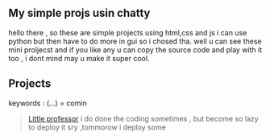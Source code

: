## My simple projs usin chatty 
hello there , so these are simple projects using html,css and js 
i can use python but then have to do more in gui so i chosed tha.
well u can see these mini proljecst and if you like any u can copy the source code and play with it too  , i dont mind may u make it super cool.
## Projects 
keywords : (...) = comin
> [Little professor](https://simple-fun-projs.vercel.app/)
i do done the coding sometimes , but become so lazy to deploy it sry ,tommorow i deploy some 
